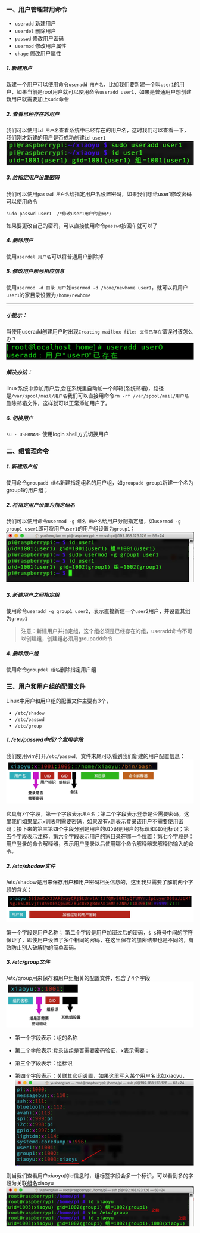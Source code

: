 ### 一、用户管理常用命令
* `useradd` 新建用户
* `userdel` 删除用户
* `passwd` 修改用户密码
* `usermod` 修改用户属性
* `chage` 修改用户属性
##### 1. 新建用户
新建一个用户可以使用命令`useradd 用户名`，比如我们要新建一个叫`user1`的用户，如果当前是root用户就可以使用命令`useradd user1`，如果是普通用户想创建新用户就需要加上`sudo`命令
##### 2. 查看已经存在的用户
我们可以使用`id 用户名`查看系统中已经存在的用户名，这时我们可以查看一下，我们刚才新建的用户是否成功创建`id user1`
![01](localpicbed/06_用户与用户组.assets/01.png)

##### 3. 给指定用户设置密码
我们可以使用`passwd 用户名`给指定用户名设置密码，如果我们想给user1修改密码可以使用命令
```
sudo passwd user1  /*修改user1用户的密码*/
```
如果要更改自己的密码，可以直接使用命令`passwd`按回车就可以了

##### 4. 删除用户
使用`userdel 用户名`可以将普通用户删除掉

##### 5. 修改用户账号相应信息
使用`usermod -d 目录 用户`如`usermod -d /home/newhome user1`，就可以将用户`user1`的家目录设置为`/home/newhome`

---
##### 小提示：
当使用useradd创建用户时出现`Creating mailbox file: 文件已存在`错误时该怎么办？
![02](localpicbed/06_用户与用户组.assets/02.png)

##### 解决办法：
linux系统中添加用户后,会在系统里自动加一个邮箱(系统邮箱)，路径是`/var/spool/mail/用户名`我们可以直接用命令`rm -rf /var/spool/mail/用户名`删除邮箱文件，这样就可以正常添加用户了。

##### 6. 切换用户
`su - USERNAME` 使用login shell方式切换用户

### 二、组管理命令
##### 1. 新建用户组
使用命令`groupadd 组名`新建指定组名的用户组，如`groupadd group1`新建一个名为group1的用户组；
##### 2. 将指定用户设置为指定组名
我们可以使用命令`usermod -g 组名 用户名`给用户分配指定组，如`usermod -g group1 user1`即可将用户`user1`的用户组设置为`group1`；
![03](localpicbed/06_用户与用户组.assets/03.png)

##### 3. 新建用户之间指定组
使用命令`useradd -g group1 user2`，表示直接新建一个`user2`用户，并设置其组为`group1`
> 注意：新建用户并指定组，这个组必须是已经存在的组，useradd命令不可以创建组，创建组必须用groupadd命令
##### 4. 删除用户组
使用命令`groupdel 组名`删除指定用户组



### 三、用户和用户组的配置文件
Linux中用户和用户组的配置文件主要有3个，
* `/etc/shadow`
* `/etc/passwd`
* `/etc/group`
##### 1. /etc/passwd中的7个常用字段
我们使用vim打开`/etc/passwd`，文件末尾可以看到我们新建的用户配置信息：
![04](localpicbed/06_用户与用户组.assets/04.png)

它具有7个字段，第一个字段表示`用户名`；第二个字段表示登录是否需要密码，这里我们如果显示`x`则表明需要密码，如果没有`x`则表示登录该用户不需要使用密码；接下来的第三第四个字段分别是用户的`UID`识别用户的标识和`GID`组标识；第五个字段表示注释，第六个字段表示用户的家目录在哪一个位置；第七个字段是：用户登录的命令解释器，表示用户登录以后使用哪个命令解释器来解释你输入的命令。

##### 2. /etc/shadow文件
/etc/shadow是用来保存用户和用户密码相关信息的，这里我只需要了解前两个字段的含义：
![05](localpicbed/06_用户与用户组.assets/05.png)


第一个字段是用户名称；
第二个字段是用户加密过后的密码，`$ $`符号中间的字符保证了，即使用户设置了多个相同的密码，在这里保存的加密结果也是不同的，有效防止别人破解你的简单密码。

##### 3. /etc/group文件
/etc/group用来保存和用户组相关的配置文件，包含了4个字段
![06](localpicbed/06_用户与用户组.assets/06.png)

* 第一个字段表示：组的名称

* 第二个字段表示:登录该组是否需要密码验证，x表示需要；

* 第三个字段表示：组标识

* 第四个字段表示：关联其它组设置，如果这里写入某个用户名比如xiaoyu，
![07](localpicbed/06_用户与用户组.assets/07.png)

则当我们查看用户xiaoyu的id信息时，组标签字段会多一个标识，可以看到多的字段为关联组名xiaoyu
![08](localpicbed/06_用户与用户组.assets/08.png)